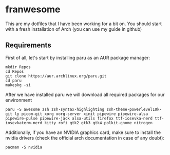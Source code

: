 # franwesome

This are my dotfiles that I have been working for a bit on. You should start with a fresh installation of Arch (you can use my guide in github)

## Requirements
First of all, let's start by installing paru as an AUR package manager:

    mkdir Repos
    cd Repos
    git clone https://aur.archlinux.org/paru.git
    cd paru
    makepkg -si

After we have installed paru we will download all required packages for our environment

    paru -S awesome zsh zsh-syntax-highlighting zsh-theme-powerlevel10k-git ly picom-git xorg xorg-server xinit pipewire pipewire-alsa pipewire-pulse pipewire-jack alsa-utils firefox ttf-iosevka-nerd ttf-iosevkaterm-nerd kitty rofi gtk2 gtk3 gtk4 polkit-gnome nitrogen
    
Additionally, if you have an NVIDIA graphics card, make sure to install the nvidia drivers (check the official arch documentation in case of any doubt):

    pacman -S nvidia
